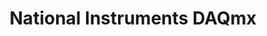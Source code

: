 ---
title: National Instruments DAQmx
description: Instructions on how to install LabBench
weight: 60
---